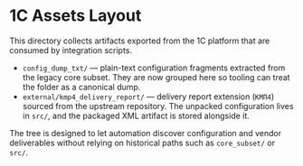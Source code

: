 # 1C Assets Layout

This directory collects artifacts exported from the 1C platform that are consumed by integration scripts.

- `config_dump_txt/` — plain-text configuration fragments extracted from the legacy core subset. They are now grouped here so tooling can treat the folder as a canonical dump.
- `external/kmp4_delivery_report/` — delivery report extension (`КМП4`) sourced from the upstream repository. The unpacked configuration lives in `src/`, and the packaged XML artifact is stored alongside it.

The tree is designed to let automation discover configuration and vendor deliverables without relying on historical paths such as `core_subset/` or `src/`.

